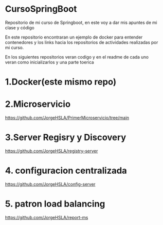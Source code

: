 # CursoSpringBoot
Repositorio de mi curso de Springboot, en este voy a dar mis apuntes de mi clase y código


En este repositorio encontraran un ejemplo de docker para entender contenedores y los links hacia los repositorios de actividades realizadas por mi curso.

En los siguientes repositorios veran codigo y en el readme de cada uno veran como inicializarlos y una parte toerica

# 1.Docker(este mismo repo)

# 2.Microservicio
https://github.com/JorgeHSLA/PrimerMicroservicio/tree/main

# 3.Server Regisry y Discovery
https://github.com/JorgeHSLA/registry-server

# 4. configuracion centralizada

https://github.com/JorgeHSLA/config-server

# 5. patron load balancing

https://github.com/JorgeHSLA/report-ms


